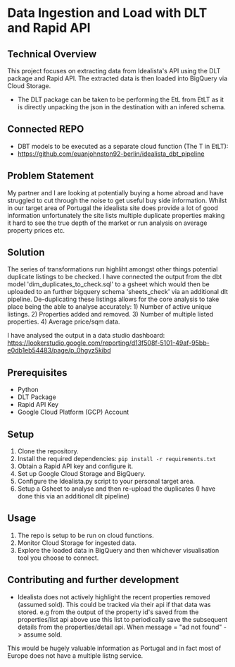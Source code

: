 # Data Ingestion and Load with DLT and Rapid API

## Technical Overview
This project focuses on extracting data from Idealista's API using the DLT package and Rapid API. The extracted data is then loaded into BigQuery via Cloud Storage.

- The DLT package can be taken to be performing the EtL from EtLT as it is directly unpacking the json in the destination with an infered schema.

## Connected REPO
- DBT models to be executed as a separate cloud function (The T in EtLT):
- https://github.com/euanjohnston92-berlin/idealista_dbt_pipeline


## Problem Statement
My partner and I are looking at potentially buying a home abroad and have struggled to cut through the noise to get useful buy side information. Whilst in our target area of Portugal the idealista site does provide a lot of good information unfortunately the site lists multiple duplicate properties making it hard to see the true depth of the market or run analysis on average property prices etc. 

## Solution
The series of transformations run highliht amongst other things potential duplicate listings to be checked. I have connected the output from the dbt model 'dim_duplicates_to_check.sql' to a gsheet which would then be uploaded to an further bigquery schema 'sheets_check' via an additional dlt pipeline. De-duplicating these listings allows for the core analysis to take place being the able to analyse accurately: 
    1) Number of active unique listings.
    2) Properties added and removed.
    3) Number of multiple listed properties. 
    4) Average price/sqm data.

I have analysed the output in a data studio dashboard:
https://lookerstudio.google.com/reporting/d13f508f-5101-49af-95bb-e0db1eb54483/page/p_0hgvz5kibd  

## Prerequisites
- Python
- DLT Package
- Rapid API Key
- Google Cloud Platform (GCP) Account

## Setup
1. Clone the repository.
2. Install the required dependencies: `pip install -r requirements.txt`
3. Obtain a Rapid API key and configure it.
4. Set up Google Cloud Storage and BigQuery.
5. Configure the Idealista.py script to your personal target area.
6. Setup a Gsheet to analyse and then re-upload the duplicates (I have done this via an additional dlt pipeline)

## Usage
1. The repo is setup to be run on cloud functions. 
2. Monitor Cloud Storage for ingested data.
3. Explore the loaded data in BigQuery and then whichever visualisation tool you choose to connect.

## Contributing and further development

- Idealista does not actively highlight the recent properties removed (assumed sold). This could be tracked via their api if that data was stored.
e.g from the output of the property id's saved from the properties/list api above use this list to periodically save the subsequent details from the properties/detail api. When message = "ad not found" -> assume sold.

This would be hugely valuable information as Portugal and in fact most of Europe does not have a multiple listng service.

